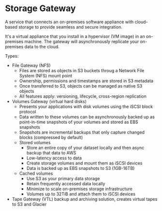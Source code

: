 # Storage Gateway

A service that connects an on-premises software appliance with cloud-based storage to provide seamless and secure integration.

It's a virtual appliance that you install in a hypervisor (VM image) in an on-premises machine. The gateway will asynchronously replicate your on-premises data to the cloud.

Types:
- File Gateway (NFS)
  - Files are stored as objects in S3 buckets throug a Network File System (NFS) mount point
  - Ownership, permissions and timestamps are stored in S3 metadata
  - Once transferred to S3, objects can be managed as native S3 objects
  - All features apply: versioning, lifecycle, cross-region replication 
- Volumes Gateway (virtual hard disks)
  - Presents your applications with disk volumes using the iSCSI block protocol
  - Data written to these volumes can be asynchronously backed up as point-in-time snapshots of your volumes and stored as EBS snapshots
  - Snapshots are incremental backups that only capture changed blocks (compressed by default)
  - Stored volumes
    - Store an entire copy of your dataset locally and then async backup that data to AWS
    - Low-latency access to data
    - Create storage volumes and mount them as iSCSI devices
    - Data is backed up as EBS snapshots to S3 (1GB-16TB)
  - Cached volumes
    - Use S3 as your primary data storage
    - Retain frequently accessed data locally
    - Minimize to scale on-premises storage infrastructure
    - Volumes up to 32TiB and attach them to iSCSI devices
- Tape Gateway (VTL) backup and archiving solution, creates virtual tapes to S3 and Glacier